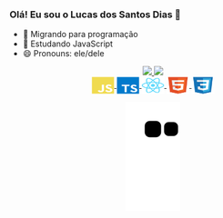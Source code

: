 ### Olá! Eu sou o Lucas dos Santos Dias 👋

- 🔭 Migrando para programação
- 🌱 Estudando JavaScript
- 😄 Pronouns: ele/dele

<div align="center">
  <a href="https://github.com/Lucas-SDias">
  <img height="180em" src="https://github-readme-stats.vercel.app/api?username=Lucas-SDias&show_icons=true&theme=dracula&include_all_commits=true&count_private=true"/>
  <img height="180em" src="https://github-readme-stats.vercel.app/api/top-langs/?username=Lucas-SDias&layout=compact&langs_count=7&theme=dracula"/>
</div>

<div style="display: inline_block" align="center">
  <img align="center" alt="Lucas-Js" height="30" width="40" src="https://raw.githubusercontent.com/devicons/devicon/master/icons/javascript/javascript-plain.svg">
  <img align="center" alt="Lucas-Ts" height="30" width="40" src="https://raw.githubusercontent.com/devicons/devicon/master/icons/typescript/typescript-plain.svg">
  <img align="center" alt="Lucas-React" height="30" width="40" src="https://raw.githubusercontent.com/devicons/devicon/master/icons/react/react-original.svg">
  <img align="center" alt="Lucas-HTML" height="30" width="40" src="https://raw.githubusercontent.com/devicons/devicon/master/icons/html5/html5-original.svg">
  <img align="center" alt="Lucas-CSS" height="30" width="40" src="https://raw.githubusercontent.com/devicons/devicon/master/icons/css3/css3-original.svg">
  
 ![Snake animation](https://github.com/Lucas-SDias/Lucas-SDias/blob/output/github-contribution-grid-snake.svg) 
</div>
